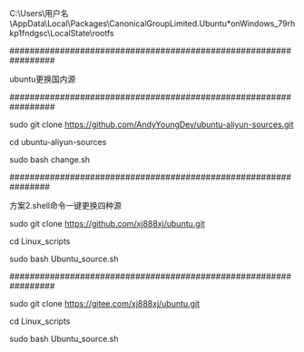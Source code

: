 
C:\Users\用户名\AppData\Local\Packages\CanonicalGroupLimited.Ubuntu*onWindows_79rhkp1fndgsc\LocalState\rootfs

#################################################################

ubuntu更换国内源

#################################################################

sudo git clone https://github.com/AndyYoungDev/ubuntu-aliyun-sources.git

cd ubuntu-aliyun-sources

sudo bash change.sh

################################################################

方案2.shell命令一键更换四种源

sudo git clone https://github.com/xj888xj/ubuntu.git

cd Linux_scripts

sudo bash Ubuntu_source.sh

#################################################################

sudo git clone https://gitee.com/xj888xj/ubuntu.git

cd Linux_scripts

sudo bash Ubuntu_source.sh



